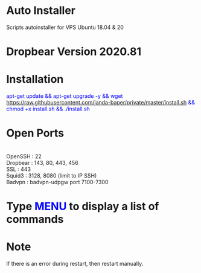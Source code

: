 # Auto Installer

Scripts autoinstaller for VPS Ubuntu 18.04 & 20

# Dropbear Version 2020.81

# Installation

<font color='#0000FF'>apt-get update && apt-get upgrade -y && wget https://raw.githubusercontent.com/janda-baper/private/master/install.sh && chmod +x install.sh && ./install.sh</font>

# Open Ports

<br>OpenSSH : 22
<br>Dropbear : 143, 80, 443, 456
<br>SSL : 443
<br>Squid3 : 3128, 8080 (limit to IP SSH)
<br>Badvpn : badvpn-udpgw port 7100-7300

# Type <font color='#0000FF'>MENU</font> to display a list of commands

# Note

If there is an error during restart, then restart manually.
